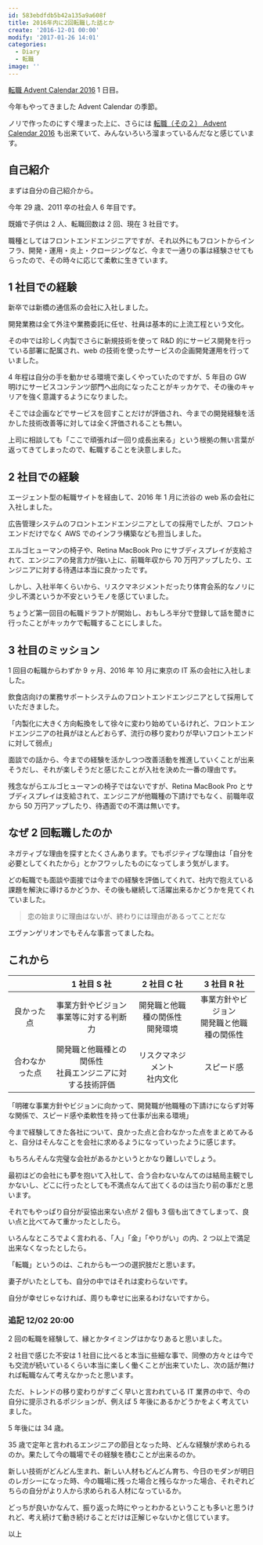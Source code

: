 ```yaml
---
id: 583ebdfdb5b42a135a9a608f
title: 2016年内に2回転職した話とか
create: '2016-12-01 00:00'
modify: '2017-01-26 14:01'
categories:
  - Diary
  - 転職
image: ''
---
```


[転職 Advent Calendar 2016](http://qiita.com/advent-calendar/2016/job) 1 日目。

今年もやってきました Advent Calendar の季節。

ノリで作ったのにすぐ埋まった上に、さらには [転職（その２） Advent Calendar 2016](http://qiita.com/advent-calendar/2016/job2) も出来ていて、みんないろいろ溜まっているんだなと感じています。

## 自己紹介

まずは自分の自己紹介から。

今年 29 歳、2011 卒の社会人 6 年目です。

既婚で子供は 2 人、転職回数は 2 回、現在 3 社目です。

職種としてはフロントエンドエンジニアですが、それ以外にもフロントからインフラ、開発・運用・炎上・クロージングなど、今まで一通りの事は経験させてもらったので、その時々に応じて柔軟に生きています。

<!-- more -->

## 1 社目での経験

<!-- ソフトバンク株式会社でのはなし -->

新卒では新橋の通信系の会社に入社しました。

開発業務は全て外注や業務委託に任せ、社員は基本的に上流工程という文化。

その中では珍しく内製でさらに新規技術を使って R&D 的にサービス開発を行っている部署に配属され、web の技術を使ったサービスの企画開発運用を行っていました。

4 年程は自分の手を動かせる環境で楽しくやっていたのですが、5 年目の GW 明けにサービスコンテンツ部門へ出向になったことがキッカケで、その後のキャリアを強く意識するようになりました。

そこでは企画などでサービスを回すことだけが評価され、今までの開発経験を活かした技術改善等に対しては全く評価されることも無い。

上司に相談しても「ここで頑張れば一回り成長出来る」という根拠の無い言葉が返ってきてしまったので、転職することを決意しました。

## 2 社目での経験

<!-- 株式会社サイバーエージェントでのはなし -->

エージェント型の転職サイトを経由して、2016 年 1 月に渋谷の web 系の会社に入社しました。

広告管理システムのフロントエンドエンジニアとしての採用でしたが、フロントエンドだけでなく AWS でのインフラ構築なども担当しました。

エルゴヒューマンの椅子や、Retina MacBook Pro にサブディスプレイが支給されて、エンジニアの発言力が強い上に、前職年収から 70 万円アップしたり、エンジニアに対する待遇は本当に良かったです。

しかし、入社半年くらいから、リスクマネジメントだったり体育会系的なノリに少し不満というか不安というモノを感じていました。

ちょうど第一回目の転職ドラフトが開始し、おもしろ半分で登録して話を聞きに行ったことがキッカケで転職することにしました。

## 3 社目のミッション

<!-- 株式会社リクルートライフスタイルでのはなし -->

1 回目の転職からわずか 9 ヶ月、2016 年 10 月に東京の IT 系の会社に入社しました。

飲食店向けの業務サポートシステムのフロントエンドエンジニアとして採用していただきました。

「内製化に大きく方向転換をして徐々に変わり始めているけれど、フロントエンドエンジニアの社員がほとんどおらず、流行の移り変わりが早いフロントエンドに対して弱点」

面談での話から、今までの経験を活かしつつ改善活動を推進していくことが出来そうだし、それが楽しそうだと感じたことが入社を決めた一番の理由です。

残念ながらエルゴヒューマンの椅子ではないですが、Retina MacBook Pro とサブディスプレイは支給されて、エンジニアが他職種の下請けでもなく、前職年収から 50 万円アップしたり、待遇面での不満は無いです。

## なぜ 2 回転職したのか

ネガティブな理由を探すとたくさんあります。でもポジティブな理由は「自分を必要としてくれたから」とかフワッしたものになってしまう気がします。

どの転職でも面談や面接では今までの経験を評価してくれて、社内で抱えている課題を解決に導けるかどうか、その後も継続して活躍出来るかどうかを見てくれていました。

> 恋の始まりに理由はないが、終わりには理由があるってことだな

エヴァンゲリオンでもそんな事言ってましたね。

## これから

|                |                        1 社目 S 社                         |            2 社目 C 社             |                 3 社目 R 社                  |
| :------------: | :--------------------------------------------------------: | :--------------------------------: | :------------------------------------------: |
|   良かった点   |         事業方針やビジョン<br>事業等に対する判断力         | 開発職と他職種の関係性<br>開発環境 | 事業方針やビジョン<br>開発職と他職種の関係性 |
| 合わなかった点 | 開発職と他職種との関係性<br>社員エンジニアに対する技術評価 |   リスクマネジメント<br>社内文化   |                  スピード感                  |

「明確な事業方針やビジョンに向かって、開発職が他職種の下請けにならず対等な関係で、スピード感や柔軟性を持って仕事が出来る環境」

今まで経験してきた各社について、良かった点と合わなかった点をまとめてみると、自分はそんなことを会社に求めるようになっていったように感じます。

もちろんそんな完璧な会社があるかというとかなり難しいでしょう。

最初はどの会社にも夢を抱いて入社して、合う合わないなんてのは結局主観でしかないし、どこに行ったとしても不満点なんて出てくるのは当たり前の事だと思います。

それでもやっぱり自分が妥協出来ない点が 2 個も 3 個も出てきてしまって、良い点と比べてみて重かったとしたら。

いろんなところでよく言われる、「人」「金」「やりがい」の内、2 つ以上で満足出来なくなったとしたら。

「転職」というのは、これからも一つの選択肢だと思います。

妻子がいたとしても、自分の中ではそれは変わらないです。

自分が幸せじゃなければ、周りも幸せに出来るわけないですから。

### 追記 12/02 20:00

2 回の転職を経験して、縁とかタイミングはかなりあると思いました。

2 社目で感じた不安は 1 社目に比べると本当に些細な事で、同僚の方々とは今でも交流が続いているくらい本当に楽しく働くことが出来ていたし、次の話が無ければ転職なんて考えなかったと思います。

ただ、トレンドの移り変わりがすごく早いと言われている IT 業界の中で、今の自分に提示されるポジションが、例えば 5 年後にあるかどうかをよく考えていました。

5 年後には 34 歳。

35 歳で定年と言われるエンジニアの節目となった時、どんな経験が求められるのか。果たして今の職場でその経験を積むことが出来るのか。

新しい技術がどんどん生まれ、新しい人材もどんどん育ち、今日のモダンが明日のレガシーになった時、今の職場に残った場合と残らなかった場合、それぞれどちらの自分がより人から求められる人材になっているか。

どっちが良いかなんて、振り返った時にやっとわかるということも多いと思うけれど、考え続けて動き続けることだけは正解じゃないかと信じています。

<!-- なんやかんや言って、人や体制や待遇に不満を持ってしまったり、仕事内容に飽きてしまって、それを改善することが出来なかったら、無理せず転職したって良いと思う。ムカついたりクソな職場に無理して居続けても良いことなんてない。ジョブホッポーがもっと認められて人材がどんどん流動するようになれば良いんだ！ -->

以上
